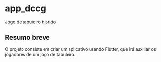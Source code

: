 # app_dccg

Jogo de tabuleiro hibrido

## Resumo breve

O projeto consiste em criar um aplicativo usando Flutter, que irá auxiliar os jogadores de um jogo de tabuleiro.
